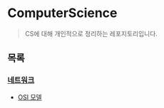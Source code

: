 # ComputerScience
> CS에 대해 개인적으로 정리하는 레포지토리입니다.

## 목록
### [네트워크](./Network)
- [OSI 모델](./Network/OSI_Model.md)
